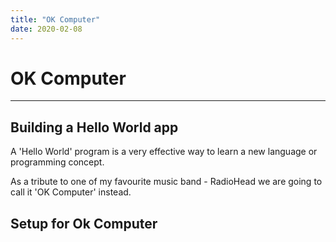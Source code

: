 ```yaml
---
title: "OK Computer"
date: 2020-02-08
---
```


# OK Computer
---

## Building a Hello World app

A 'Hello World' program is a very effective way to learn a new language or programming concept.

As a tribute to one of my favourite music band - RadioHead we are going to call it 'OK Computer' instead.

## Setup for Ok Computer